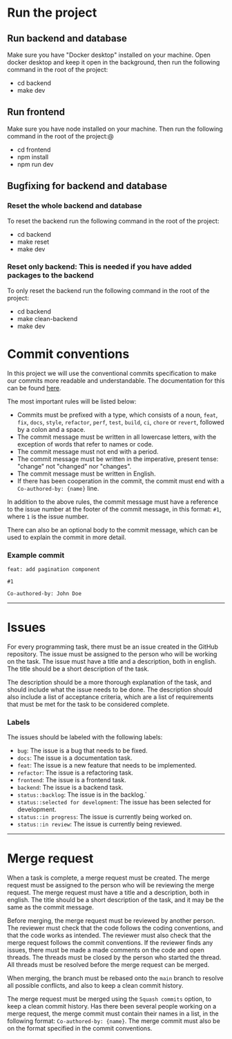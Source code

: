 # Run the project

## Run backend and database

Make sure you have "Docker desktop" installed on your machine. Open docker desktop and keep it open in the background, then run the following command in the root of the project:

- cd backend
- make dev

## Run frontend

Make sure you have node installed on your machine. Then run the following command in the root of the project:@

- cd frontend
- npm install
- npm run dev

## Bugfixing for backend and database

### Reset the whole backend and database

To reset the backend run the following command in the root of the project:

- cd backend
- make reset
- make dev

### Reset only backend: This is needed if you have added packages to the backend

To only reset the backend run the following command in the root of the project:

- cd backend
- make clean-backend
- make dev

# Commit conventions

In this project we will use the conventional commits specification to make our commits more readable and understandable. The documentation for this can be found [here](https://www.conventionalcommits.org/en/v1.0.0/).

The most important rules will be listed below:

- Commits must be prefixed with a type, which consists of a noun, `feat`, `fix`, `docs`, `style`, `refactor`, `perf`, `test`, `build`, `ci`, `chore` or `revert`, followed by a colon and a space.
- The commit message must be written in all lowercase letters, with the exception of words that refer to names or code.
- The commit message must not end with a period.
- The commit message must be written in the imperative, present tense: "change" not "changed" nor "changes".
- The commit message must be written in English.
- If there has been cooperation in the commit, the commit must end with a `Co-authored-by: {name}` line.

In addition to the above rules, the commit message must have a reference to the issue number at the footer of the commit message, in this format: `#1`, where `1` is the issue number.

There can also be an optional body to the commit message, which can be used to explain the commit in more detail.

### Example commit

```
feat: add pagination component

#1

Co-authored-by: John Doe
```

---

# Issues

For every programming task, there must be an issue created in the GitHub repository. The issue must be assigned to the person who will be working on the task. The issue must have a title and a description, both in english. The title should be a short description of the task.

The description should be a more thorough explanation of the task, and should include what the issue needs to be done. The description should also include a list of acceptance criteria, which are a list of requirements that must be met for the task to be considered complete.

### Labels

The issues should be labeled with the following labels:

- `bug`: The issue is a bug that needs to be fixed.
- `docs`: The issue is a documentation task.
- `feat`: The issue is a new feature that needs to be implemented.
- `refactor`: The issue is a refactoring task.
- `frontend`: The issue is a frontend task.
- `backend`: The issue is a backend task.
- `status::backlog`: The issue is in the backlog.`
- `status::selected for development`: The issue has been selected for development.
- `status::in progress`: The issue is currently being worked on.
- `status::in review`: The issue is currently being reviewed.

---

# Merge request

When a task is complete, a merge request must be created. The merge request must be assigned to the person who will be reviewing the merge request. The merge request must have a title and a description, both in english. The title should be a short description of the task, and it may be the same as the commit message.

Before merging, the merge request must be reviewed by another person. The reviewer must check that the code follows the coding conventions, and that the code works as intended. The reviewer must also check that the merge request follows the commit conventions. If the reviewer finds any issues, there must be made a made comments on the code and open threads. The threads must be closed by the person who started the thread. All threads must be resolved before the merge request can be merged.

When merging, the branch must be rebased onto the `main` branch to resolve all possible conflicts, and also to keep a clean commit history.

The merge request must be merged using the `Squash commits` option, to keep a clean commit history. Has there been several people working on a merge request, the merge commit must contain their names in a list, in the following format: `Co-authored-by: {name}`. The merge commit must also be on the format specified in the commit conventions.
